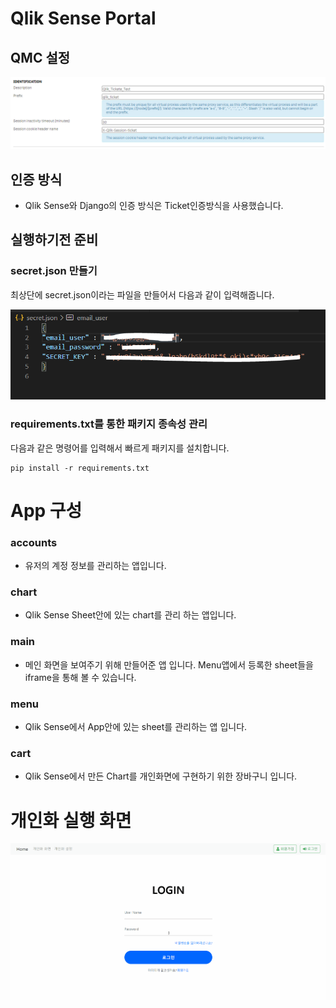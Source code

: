 
# Qlik Sense Portal


## QMC 설정


![Alt Text](https://github.com/HyunAm0225/gt-qlik/blob/master/gif/QMC설정.PNG)


## 인증 방식


- Qlik Sense와 Django의 인증 방식은 Ticket인증방식을 사용했습니다.

  

## 실행하기전 준비


### secret.json 만들기


최상단에 secret.json이라는 파일을 만들어서 다음과 같이 입력해줍니다.

  

![Alt Text](https://github.com/HyunAm0225/gt-qlik/blob/master/gif/secret_json.PNG)

  

### requirements.txt를 통한 패키지 종속성 관리
  
  다음과 같은 명령어를 입력해서 빠르게 패키지를 설치합니다.

    pip install -r requirements.txt

  
  

# App 구성

  

  

### accounts

  

  

- 유저의 계정 정보를 관리하는 앱입니다.

  

  

###  chart

  

  

- Qlik Sense Sheet안에 있는 chart를 관리 하는 앱입니다.

  

  

###  main

  

  

- 메인 화면을 보여주기 위해 만들어준 앱 입니다. Menu앱에서 등록한 sheet들을 iframe을 통해 볼 수 있습니다.

  

  

###  menu

  

  

- Qlik Sense에서 App안에 있는 sheet를 관리하는 앱 입니다.

  

  

###  cart

  

  

- Qlik Sense에서 만든 Chart를 개인화면에 구현하기 위한 장바구니 입니다.

  

  

# 개인화 실행 화면

  

  

![Alt Text](https://github.com/HyunAm0225/gt-qlik/blob/master/gif/Qlik-SSO.gif)